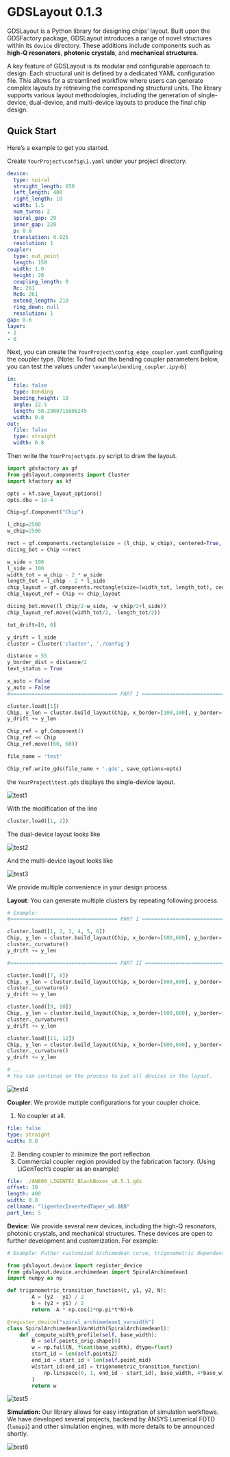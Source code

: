 # GDSLayout 0.1.3

GDSLayout is a Python library for designing chips’ layout. Built upon the GDSFactory package, GDSLayout introduces a range of novel structures within its `device` directory. These additions include components such as **high-Q resonators**, **photonic crystals**, and **mechanical structures**.

A key feature of GDSLayout is its modular and configurable approach to design. Each structural unit is defined by a dedicated YAML configuration file. This allows for a streamlined workflow where users can generate complex layouts by retrieving the corresponding structural units. The library supports various layout methodologies, including the generation of single-device, dual-device, and multi-device layouts to produce the final chip design.

## Quick Start

Here’s a example to get you started.

Create `YourProject\config\1.yaml` under your project directory. 

```yaml
device:
  type: spiral
  straight_length: 650
  left_length: 400
  right_length: 10
  width: 1.5
  num_turns: 2
  spiral_gap: 20
  inner_gap: 220
  p: 0.8
  translation: 0.025
  resolution: 1
coupler:
  type: out_point
  length: 150
  width: 1.0
  height: 20
  coupling_length: 0
  Rc: 261
  Rc0: 261
  extend_length: 210
  ring_down: null
  resolution: 1
gap: 0.6
layer:
- 2
- 0
```

Next, you can create the `YourProject\config_edge_coupler.yaml` configuring the coupler type. (Note: To find out the bending coupler parameters below, you can test the values under `\example\bending_coupler.ipynb`)

```yaml
in:
  file: false
  type: bending
  bending_height: 10
  angle: 22.5
  length: 50.2900715898245
  width: 0.8
out:
  file: false 
  type: straight
  width: 0.8
```

Then write the `YourProject\gds.py` script to draw the layout.

```python
import gdsfactory as gf
from gdslayout.components import Cluster
import kfactory as kf

opts = kf.save_layout_options()
opts.dbu = 1e-4

Chip=gf.Component("Chip")

l_chip=2500
w_chip=2500

rect = gf.components.rectangle(size = (l_chip, w_chip), centered=True, layer=(100,2))
dicing_bot = Chip <<rect

w_side = 100
l_side = 100
width_tot = w_chip - 2 * w_side
length_tot = l_chip - 2 * l_side
chip_layout = gf.components.rectangle(size=(width_tot, length_tot), centered=True, layer=(100, 0))
chip_layout_ref = Chip << chip_layout

dicing_bot.move((l_chip/2-w_side, -w_chip/2+l_side))
chip_layout_ref.move((width_tot/2, -length_tot/2))

tot_drift=[0, 0]

y_drift = l_side
cluster = Cluster('cluster', './config')

distance = 55
y_border_dist = distance/2
text_status = True

x_auto = False
y_auto = False
#=================================== PART I =====================================

cluster.load([1])
Chip, y_len = cluster.build_layout(Chip, x_border=[100,100], y_border=[0, y_border_dist], length_tot=width_tot, y_drift=y_drift, edge_coupler_distance=distance, tot_drift=tot_drift, text=text_status, auto=(x_auto, y_auto))
y_drift += y_len

Chip_ref = gf.Component()
Chip_ref << Chip
Chip_ref.move((60, 60))

file_name = 'test'

Chip_ref.write_gds(file_name + '.gds', save_options=opts)
```

the `YourProject\test.gds` displays the single-device layout.

![test1](img/test1.png)

With the modification of the line

```python
cluster.load([1, 2])
```

The dual-device layout looks like

![test2](img/test2.png)

And the multi-device layout looks like

![test3](img/test3.png)

We provide multiple convenience in your design process.

**Layout**: You can generate multiple clusters by repeating following process.

```python
# Example:
#=================================== PART I =====================================

cluster.load([1, 2, 3, 4, 5, 6])
Chip, y_len = cluster.build_layout(Chip, x_border=[600,600], y_border=[0, y_border_dist], length_tot=width_tot, y_drift=y_drift, edge_coupler_distance=distance, tot_drift=tot_drift, text=text_status, auto=(x_auto, y_auto))
cluster._curvature()
y_drift += y_len

#=================================== PART II =====================================

cluster.load([7, 8])
Chip, y_len = cluster.build_layout(Chip, x_border=[600,600], y_border=[y_border_dist, y_border_dist], length_tot=width_tot, y_drift=y_drift, edge_coupler_distance=distance, tot_drift=tot_drift, text=text_status, auto=(x_auto, y_auto))
cluster._curvature()
y_drift += y_len

cluster.load([9, 10])
Chip, y_len = cluster.build_layout(Chip, x_border=[600,600], y_border=[y_border_dist, y_border_dist], length_tot=width_tot, y_drift=y_drift, edge_coupler_distance=distance, tot_drift=tot_drift, text=text_status, auto=(x_auto, y_auto))
cluster._curvature()
y_drift += y_len

cluster.load([11, 12])
Chip, y_len = cluster.build_layout(Chip, x_border=[600,600], y_border=[y_border_dist, y_border_dist], length_tot=width_tot, y_drift=y_drift, edge_coupler_distance=distance, tot_drift=tot_drift, text=text_status, auto=(x_auto, y_auto))
cluster._curvature()
y_drift += y_len

# ...
# You can continue on the process to put all devices in the layout.
```

![test4](img/test4.png)

**Coupler**: We provide mutiple configurations for your coupler choice.

1. No coupler at all.

```yaml
file: false 
type: straight
width: 0.8
```

2. Bending coupler to minimize the port reflection.
3. Commercial coupler region provided by the fabrication factory. (Using LiGenTech’s coupler as an example)

```yaml
file: ./AN800_LIGENTEC_BlackBoxes_v8.5.1.gds
offset: 10
length: 400
width: 0.8
cellname: "ligentecInvertedTaper_w0.8BB"
port_len: 5
```

**Device**: We provide several new devices, including the high-Q resonators, photonic crystals, and mechanical structures. These devices are open to further development and customization. For example:

```python
# Example: Futher customized Archimedean curve, trigonometric dependence of width variation of center connection waveguide part. You can check the code at /example/device_modification.ipynb

from gdslayout.device import register_device
from gdslayout.device.archimedean import SpiralArchimedean1
import numpy as np

def trigonometric_transition_function(t, y1, y2, N):
        A = (y2 - y1) / 2
        b = (y2 + y1) / 2
        return -A * np.cos(2*np.pi*t*N)+b

@register_device("spiral_archimedean1_varwidth")
class SpiralArchimedean1VarWidth(SpiralArchimedean1):
    def _compute_width_profile(self, base_width):
        N = self.points_orig.shape[0]
        w = np.full(N, float(base_width), dtype=float)
        start_id = len(self.points2)
        end_id = start_id + len(self.point_mid)
        w[start_id:end_id] = trigonometric_transition_function(
            np.linspace(0, 1, end_id - start_id), base_width, 4*base_width, 2
        )
        return w
```

![test5](img/test5.png)

**Simulation:** Our library allows for easy integration of simulation workflows. We have developed several projects, backend by ANSYS Lumerical FDTD (`lumapi`) and other simulation engines, with more details to be announced shortly.

![test6](img/test6.png)
